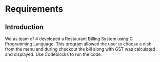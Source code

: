 # Requirements
## Introduction
   We as team of 4 developed a Restaurant Billing System using C Programming Language. This program allowed the user to choose a dish from the menu and during checkout the bill along with GST was calculated and displayed. Use Codeblocks to run the code.
  
